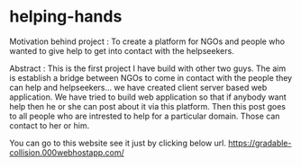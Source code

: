 # helping-hands

Motivation behind project :
To create a platform for NGOs and people who wanted to give help to
get into contact with the helpseekers.

Abstract :
This is the first project I have build with other two guys. The aim is
establish a bridge between NGOs to come in contact with the people
they can help and helpseekers...
we have created client server based web application.
We have tried to build web application so that if anybody want help then he or she can post about it via this platform.
Then this post goes to all people who are intrested to help for a particular domain.
Those can contact to her or him.

You can go to this website see it just by clicking below url.
https://gradable-collision.000webhostapp.com/
